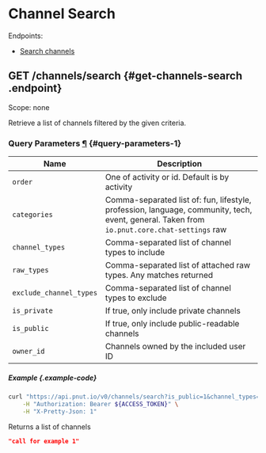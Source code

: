 # Channel Search

Endpoints:

* [Search channels](#get-channels-search)


## <span class="method method-get">GET</span> /channels/search {#get-channels-search .endpoint}

Scope: <span class="endpoint-meta">none</span>

Retrieve a list of channels filtered by the given criteria.

### Query Parameters [&para;](#query-parameters-1) {#query-parameters-1}

Name|Description
-|-
`order`|One of activity or id. Default is by activity
`categories`|Comma-separated list of: fun, lifestyle, profession, language, community, tech, event, general. Taken from `io.pnut.core.chat-settings` raw
`channel_types`|Comma-separated list of channel types to include
`raw_types`|Comma-separated list of attached raw types. Any matches returned
`exclude_channel_types`|Comma-separated list of channel types to exclude
`is_private`|If true, only include private channels
`is_public`|If true, only include public-readable channels
`owner_id`|Channels owned by the included user ID

##### Example {.example-code}

```bash
curl "https://api.pnut.io/v0/channels/search?is_public=1&channel_types=io.pnut.core.chat&categories=fun" \
    -H "Authorization: Bearer ${ACCESS_TOKEN}" \
    -H "X-Pretty-Json: 1"
```

Returns a list of channels

```json
"call for example 1"
```